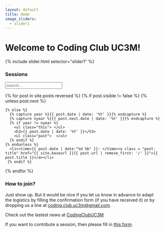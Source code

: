 ```yaml
---
layout: default
title: Home
image_sliders:
  - slider1
---
```

<h1>Welcome to Coding Club UC3M!</h1>

{% include slider.html selector="slider1" %}



<section id="archive">
  <h3>Sessions</h3>

<!-- Html Elements for Search -->
<div id="search-container">
<input type="text" id="search-input" placeholder="search...">
<ul id="results-container"></ul>
</div>


<!-- Script pointing to search-script.js -->
<script src="/public/js/simple-jekyll-search.js" type="text/javascript"></script>


<!-- Configuration -->
<script>
SimpleJekyllSearch({
  searchInput: document.getElementById('search-input'),
  resultsContainer: document.getElementById('results-container'),
  json: '/search.json'
})
</script>

  {% for post in site.posts reversed %}
    {% if post.visible != false  %}
    {% unless post.next %}

    {% else %}
      {% capture year %}{{ post.date | date: '%Y' }}{% endcapture %}
      {% capture nyear %}{{ post.next.date | date: '%Y' }}{% endcapture %}
      {% if year != nyear %}
        <ul class="this"> </ul>
        <h3>{{ post.date | date: '%Y' }}</h3>
        <ul class="past">  </ul>
      {% endif %}
    {% endunless %}
      <li><time>{{ post.date | date:"%d %b" }}: </time><a class = "post-title" href="{{ site.baseurl }}{{ post.url | remove_first: '/' }}">{{ post.title }}</a></li>
     {% endif %}   
  {% endfor %}
</section>

### How to join?

Just show up. But it would be nice if you let us know in advance to adapt the logistics by filling the confirmation form (if you have received it) or by dropping us a line at <coding.club.uc3m@gmail.com>.

Check out the lastest news at <a href="https://twitter.com/CodingClubUc3m?ref_src=twsrc%5Etfw" class="twitter-follow-button" data-size="small" data-show-count="true">CodingClubUC3M</a><script async src="https://platform.twitter.com/widgets.js" charset="utf-8"></script> 

If you want to contribute a session, then please fill in [this form](https://goo.gl/forms/CIj7hxkAeEA4VjZR2). 
